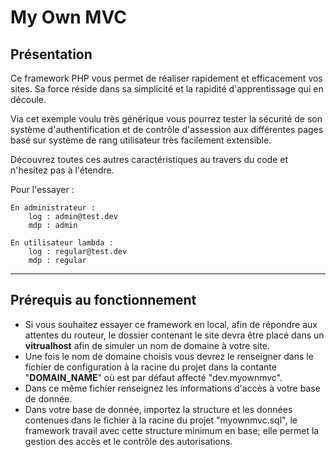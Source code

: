 # My Own MVC

## Présentation
Ce framework PHP vous permet de réaliser rapidement et efficacement vos sites.
Sa force réside dans sa simplicité et la rapidité d'apprentissage qui en
découle.

Via cet exemple voulu très générique vous pourrez tester la sécurité de son
système d'authentification et de contrôle d'assession aux différentes pages basé
sur système de rang utilisateur très facilement extensible.

Découvrez toutes ces autres caractéristiques au travers du code et n'hesitez pas
à l'étendre.

Pour l'essayer :

    En administrateur :
        log : admin@test.dev
        mdp : admin
    
    En utilisateur lambda :
        log : regular@test.dev
        mdp : regular

-----------------

## Prérequis au fonctionnement
* Si vous souhaitez essayer ce framework en local, afin de répondre aux 
attentes du routeur, le dossier contenant le site devra être placé dans
un **vitrualhost** afin de simuler un nom de domaine à votre site.
* Une fois le nom de domaine choisis vous devrez le renseigner dans le
fichier de configuration à la racine du projet dans la contante
"**DOMAIN_NAME**" où est par défaut affecté "dev.myownmvc".
* Dans ce même fichier renseignez les informations d'accès à votre base de
donnée.
* Dans votre base de donnée, importez la structure et les données contenues
dans le fichier à la racine du projet "myownmvc.sql", le framework
travail avec cette structure minimum en base; elle permet la gestion des
accès et le contrôle des autorisations.

